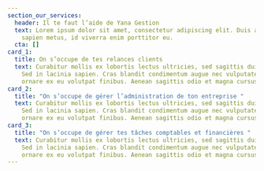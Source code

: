```yaml
---
section_our_services:
  header: Il te faut l’aide de Yana Gestion
  text: Lorem ipsum dolor sit amet, consectetur adipiscing elit. Duis aliquam
    sapien metus, id viverra enim porttitor eu.
  cta: []
card_1:
  title: On s’occupe de tes relances clients
  text: Curabitur mollis ex lobortis lectus ultricies, sed sagittis dui laoreet.
    Sed in lacinia sapien. Cras blandit condimentum augue nec vulputate. Fusce
    ornare ex eu volutpat finibus. Aenean sagittis odio et magna cursus semper.
card_2:
  title: "On s’occupe de gérer l’administration de ton entreprise "
  text: Curabitur mollis ex lobortis lectus ultricies, sed sagittis dui laoreet.
    Sed in lacinia sapien. Cras blandit condimentum augue nec vulputate. Fusce
    ornare ex eu volutpat finibus. Aenean sagittis odio et magna cursus semper.
card_3:
  title: "On s’occupe de gérer tes tâches comptables et financières "
  text: Curabitur mollis ex lobortis lectus ultricies, sed sagittis dui laoreet.
    Sed in lacinia sapien. Cras blandit condimentum augue nec vulputate. Fusce
    ornare ex eu volutpat finibus. Aenean sagittis odio et magna cursus semper.
---
```

